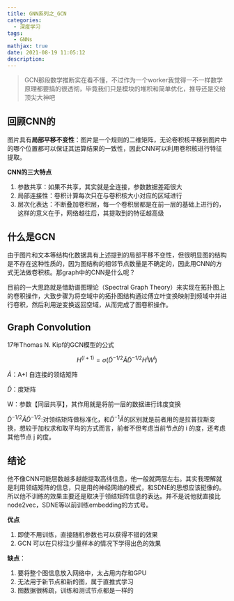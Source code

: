 ```yaml
---
title: GNN系列之_GCN
categories:
  - 深度学习
tags:
  - GNNs
mathjax: true
date: 2021-08-19 11:05:12
description:
---
```


> GCN那段数学推断实在看不懂，不过作为一个worker我觉得一不一样数学原理都要搞的很透彻，毕竟我们只是模块的堆积和简单优化，推导还是交给顶尖大神吧

## 回顾CNN的

图片具有**局部平移不变性**：图片是一个规则的二维矩阵，无论卷积核平移到图片中的哪个位置都可以保证其运算结果的一致性，因此CNN可以利用卷积核进行特征提取。

**CNN的三大特点**

1. 参数共享：如果不共享，其实就是全连接，参数数据差距很大
2. 局部连接性：卷积计算每次只在与卷积核大小对应的区域进行
3. 层次化表达：不断叠加卷积层，每一个卷积层都是在前一层的基础上进行的，这样的意义在于，网络越往后，其提取到的特征越高级

## 什么是GCN

由于图片和文本等结构化数据具有上述提到的局部平移不变性，但很明显图的结构是不存在这种性质的，因为图结构的相邻节点数量是不确定的，因此用CNN的方式无法做卷积核。那graph中的CNN是什么呢？

目前的一大思路就是借助谱图理论（Spectral Graph Theory）来实现在拓扑图上的卷积操作，大致步骤为将空域中的拓扑图结构通过傅立叶变换映射到频域中并进行卷积，然后利用逆变换返回空域，从而完成了图卷积操作。

## **Graph Convolution**

17年Thomas N. Kipf的GCN模型的公式

$$
H^{(l+1)}=\sigma (\tilde{D}^{-1/2}\tilde{A}\tilde{D}^{-1/2}H^{l}W^{l})
$$


$\tilde{A}$：A+I 自连接的领结矩阵

$\tilde{D}$：度矩阵

W：参数【同层共享】，其作用就是将前一层的数据进行纬度变换

$\tilde{D}^{-1/2}\tilde{A}\tilde{D}^{-1/2}$:对领结矩阵做标准化，和$\tilde{D}^{-1}\tilde{A}$的区别就是前者用的是拉普拉斯变换，想较于加权求和取平均的方式而言，前者不但考虑当前节点的 i 的度，还考虑其他节点 j 的度。

## 结论

他不像CNN可能层数越多越能提取高纬信息，他一般就两层左右。其实我理解就是利用领结矩阵的信息，只是用的神经网络的模式，和SDNE的思想应该挺像的。所以他不训练的效果主要还是取决于领结矩阵信息的表达。并不是说他就直接比node2vec，SDNE等以前训练embedding的方式号。

**优点**

1. 即使不用训练，直接随机参数也可以获得不错的效果
2. GCN 可以在只标注少量样本的情况下学得出色的效果

**缺点**：

1. 要将整个图信息放入网络中，太占用内存和GPU
2. 无法用于新节点和新的图，属于直推式学习
3. 图数据很稀疏，训练和测试节点都是一样的

[1]: https://zhuanlan.zhihu.com/p/120311352	"知乎"
[2]: https://mp.weixin.qq.com/s/jBQOgP-I4FQT1EU8y72ICA
[3]: https://arxiv.org/abs/1606.09375	"GCN1"
[4]: https://arxiv.org/abs/1609.02907v4	"GCN2"

